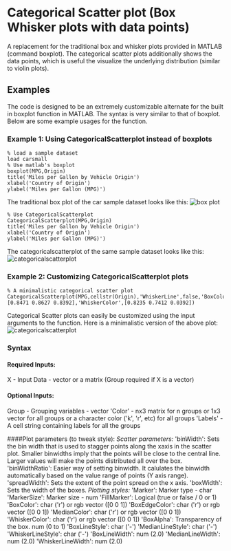 # Categorical Scatter plot (Box Whisker plots with data points)
A replacement for the traditional box and whisker plots provided in MATLAB (command boxplot). The categorical scatter plots additionally shows the data points, which is useful the visualize the underlying distribution (similar to violin plots).

## Examples
The code is designed to be an extremely customizable alternate for the built in boxplot function in MATLAB. The syntax is very similar to that of boxplot. Below are some example usages for the function.

### Example 1: Using CategoricalScatterplot instead of boxplots
```
% load a sample dataset
load carsmall
% Use matlab's boxplot
boxplot(MPG,Origin)
title('Miles per Gallon by Vehicle Origin')
xlabel('Country of Origin')
ylabel('Miles per Gallon (MPG)')
```
The traditional box plot of the car sample dataset looks like this:
![](https://github.com/AbstractGeek/CategoricalScatterplot/img/box-plot.png "box plot")

```
% Use CategoricalScatterplot
CategoricalScatterplot(MPG,Origin)
title('Miles per Gallon by Vehicle Origin')
xlabel('Country of Origin')
ylabel('Miles per Gallon (MPG)')
```
The categoricalscatterplot of the same sample dataset looks like this:
![](https://github.com/AbstractGeek/CategoricalScatterplot/img/example-1.png "categoricalscatterplot")

### Example 2: Customizing CategoricalScatterplot plots
```
% A minimalistic categorical scatter plot
CategoricalScatterplot(MPG,cellstr(Origin),'WhiskerLine',false,'BoxColor',[0.8471 0.8627 0.8392],'WhiskerColor',[0.8235 0.7412 0.0392])
```
Categorical Scatter plots can easily be customized using the input arguments to the function. Here is a minimalistic version of the above plot:
![](https://github.com/AbstractGeek/CategoricalScatterplot/img/example-2.png "categoricalscatterplot")


### Syntax
#### Required Inputs:
X - Input Data - vector or a matrix (Group required if X is a vector)

#### Optional Inputs:
Group - Grouping variables - vector
'Color' - nx3 matrix for n groups or 1x3 vector for all groups or a
character color ('k', 'r', etc) for all groups
'Labels' - A cell string containing labels for all the groups

####Plot parameters (to tweak style):
*Scatter parameters:*
'binWidth': Sets the bin width that is used to stagger points along the
 xaxis in the scatter plot. Smaller binwidths imply that the points will
 be close to the central line. Larger values will make the points
 distributed all over the box.
'binWidthRatio': Easier way of setting binwidth. It calulates the
 binwidth automatically based on the value range of points (Y axis range).
'spreadWidth': Sets the extent of the point spread on the x axis.
'boxWidth': Sets the width of the boxes.
*Plotting styles:*
'Marker': Marker type - char
'MarkerSize': Marker size - num
'FillMarker': Logical (true or false / 0 or 1)
'BoxColor': char ('r') or rgb vector ([0 0 1])
'BoxEdgeColor': char ('r') or rgb vector ([0 0 1])
'MedianColor': char ('r') or rgb vector ([0 0 1])
'WhiskerColor': char ('r') or rgb vector ([0 0 1])
'BoxAlpha': Transparency of the box. num (0 to 1)
'BoxLineStyle': char ('-')
'MedianLineStyle': char ('-')
'WhiskerLineStyle': char ('-')
'BoxLineWidth': num (2.0)
'MedianLineWidth': num (2.0)
'WhiskerLineWidth': num (2.0)
